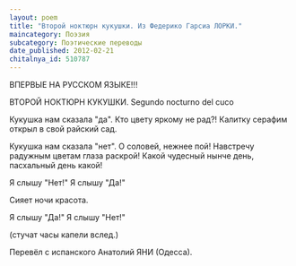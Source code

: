 ```yaml
---
layout: poem
title: "Второй ноктюрн кукушки. Из Федерико Гарсиа ЛОРКИ."
maincategory: Поэзия
subcategory: Поэтические переводы
date_published: 2012-02-21
chitalnya_id: 510787
---
```




ВПЕРВЫЕ НА РУССКОМ ЯЗЫКЕ!!!

ВТОРОЙ НОКТЮРН КУКУШКИ.
 Segundo nocturno del cuco
  
Кукушка нам сказала "да".
Кто цвету яркому не рад?!
Калитку серафим открыл
в свой райский сад.

 Кукушка нам сказала "нет".
О соловей, нежнее пой!
Навстречу радужным цветам
глаза раскрой!
Какой чудесный нынче день,
пасхальный день какой!

 Я слышу "Нет!"
Я слышу "Да!"

 Сияет ночи
красота.

 Я слышу "Да!"
Я слышу "Нет!"

 (стучат часы
капели вслед.)

Перевёл с испанского Анатолий ЯНИ (Одесса).






